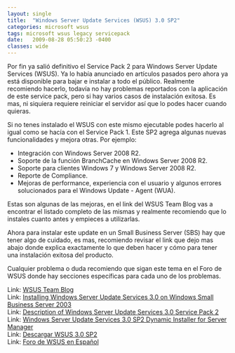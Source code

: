 ```yaml
---
layout: single
title:  "Windows Server Update Services (WSUS) 3.0 SP2"
categories: microsoft wsus
tags: microsoft wsus legacy servicepack
date:   2009-08-28 05:50:23 -0400
classes: wide
---
```


Por fin ya salió definitivo el Service Pack 2 para Windows Server Update Services (WSUS). Ya lo había anunciado en artículos pasados pero ahora ya está disponible para bajar e instalar a todo el público. Realmente recomiendo hacerlo, todavía no hay problemas reportados con la aplicación de este service pack, pero si hay varios casos de instalación exitosa. Es mas, ni siquiera requiere reiniciar el servidor así que lo podes hacer cuando quieras.  
  
Si no tenes instalado el WSUS con este mismo ejecutable podes hacerlo al igual como se hacía con el Service Pack 1. Este SP2 agrega algunas nuevas funcionalidades y mejora otras. Por ejemplo:  
  
- Integración con Windows Server 2008 R2.  
- Soporte de la función BranchCache en Windows Server 2008 R2.  
- Soporte para clientes Windows 7 y Windows Server 2008 R2.  
- Reporte de Compliance.  
- Mejoras de performance, experiencia con el usuario y algunos errores solucionados para el Windows Update - Agent (WUA).  
  
Estas son algunas de las mejoras, en el link del WSUS Team Blog vas a encontrar el listado completo de las mismas y realmente recomiendo que lo instales cuanto antes y empieces a utilizarlas.  
  
Ahora para instalar este update en un Small Business Server (SBS) hay que tener algo de cuidado, es mas, recomiendo revisar el link que dejo mas abajo donde explica exactamente lo que deben hacer y cómo para tener una instalación exitosa del producto.  
  
Cualquier problema o duda recomiendo que sigan este tema en el Foro de WSUS donde hay secciones específicas para cada uno de los problemas.  
  
Link: [WSUS Team Blog](http://blogs.technet.com/wsus/archive/2009/08/26/wsus-3-0-sp2-rtm-is-now-available.aspx)  
Link: [Installing Windows Server Update Services 3.0 on Windows Small Business Server 2003](http://technet.microsoft.com/en-us/library/cc708091%28WS.10%29.aspx)  
Link: [Description of Windows Server Update Services 3.0 Service Pack 2](http://support.microsoft.com/kb/972455)  
Link: [Windows Server Update Services 3.0 SP2 Dynamic Installer for Server Manager](http://support.microsoft.com/kb/972493)  
Link: [Descargar WSUS 3.0 SP2](http://www.microsoft.com/downloads/details.aspx?FamilyId=a206ae20-2695-436c-9578-3403a7d46e40&displaylang=en)  
Link: [Foro de WSUS en Español](http://www.cabai.com.ar/foro)